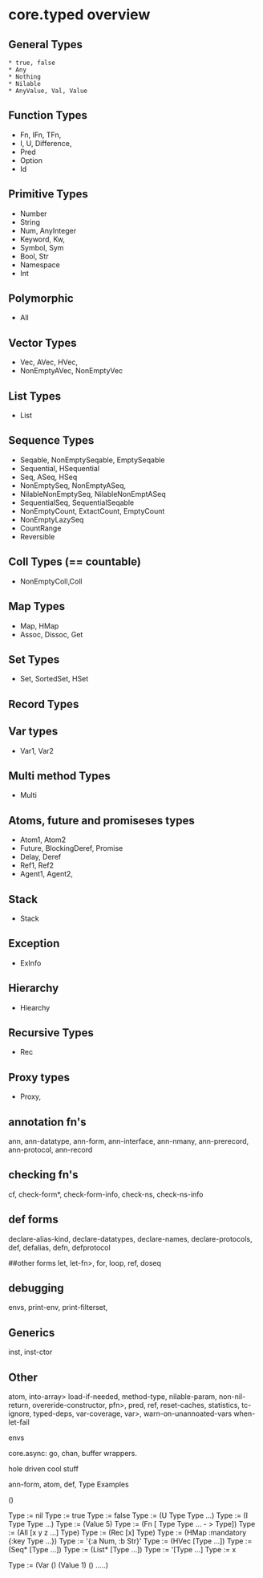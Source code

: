 # core.typed overview

## General Types

    * true, false
    * Any
    * Nothing
    * Nilable
    * AnyValue, Val, Value
    
## Function Types

  * Fn, IFn, TFn, 
  * I, U, Difference, 
  * Pred
  * Option
  * Id

## Primitive Types

  * Number
  * String
  * Num, AnyInteger
  * Keyword, Kw,
  * Symbol, Sym
  * Bool, Str
  * Namespace
  * Int

## Polymorphic
  * All
## Vector Types

  * Vec, AVec, HVec,
  * NonEmptyAVec, NonEmptyVec

## List Types

  * List

##  Sequence Types

  * Seqable, NonEmptySeqable, EmptySeqable
  * Sequential, HSequential
  * Seq, ASeq, HSeq
  * NonEmptySeq, NonEmptyASeq, 
  * NilableNonEmptySeq, NilableNonEmptASeq
  * SequentialSeq, SequentialSeqable
  * NonEmptyCount, ExtactCount, EmptyCount
  * NonEmptyLazySeq 
  * CountRange
  * Reversible
  
## Coll Types (== countable)

  * NonEmptyColl,Coll

## Map Types

  * Map, HMap
  * Assoc, Dissoc, Get
  
## Set Types

  * Set, SortedSet, HSet

## Record Types

## Var types

  * Var1, Var2

## Multi method Types
  * Multi

## Atoms, future and promiseses types
  
  * Atom1, Atom2
  * Future, BlockingDeref, Promise
  * Delay, Deref
  * Ref1, Ref2
  * Agent1, Agent2,
  
## Stack
  * Stack

## Exception
  *  ExInfo

## Hierarchy
  * Hiearchy

## Recursive Types

  * Rec

## Proxy types  
  * Proxy,  

## annotation fn's
ann, ann-datatype, ann-form, ann-interface, ann-nmany, ann-prerecord, ann-protocol, ann-record

## checking fn's
cf, check-form*, check-form-info, check-ns, check-ns-info

## def forms
declare-alias-kind, declare-datatypes, declare-names, declare-protocols, 
def, defalias, defn, defprotocol

##other forms
let, let-fn>, for, loop, ref, doseq

## debugging
envs, print-env, print-filterset,

## Generics
inst, inst-ctor

## Other 
atom, into-array>
load-if-needed, method-type, nilable-param, non-nil-return, overeride-constructor,
pfn>, pred,  ref, reset-caches, statistics, tc-ignore,
typed-deps, var-coverage, var>, warn-on-unannoated-vars
when-let-fail

envs

core.async: go, chan, buffer wrappers.


hole driven cool stuff


ann-form, atom, def, 
Type Examples



()

Type := nil
Type := true
Type := false
Type := (U Type Type ...)
Type := (I Type Type ...)
Type := (Value 5)
Type := (Fn [ Type Type ... -  > Type])
Type := (All [x y z ...] Type)
Type := (Rec [x] Type)
Type := (HMap :mandatory {:key Type ...})
Type := '{:a Num, :b Str}'
Type := (HVec [Type ...])
Type := (Seq* [Type ...])
Type := (List* [Type ...])
Type := '[Type ...]
Type := x



Type := (Var  () (Value 1) () .....)
